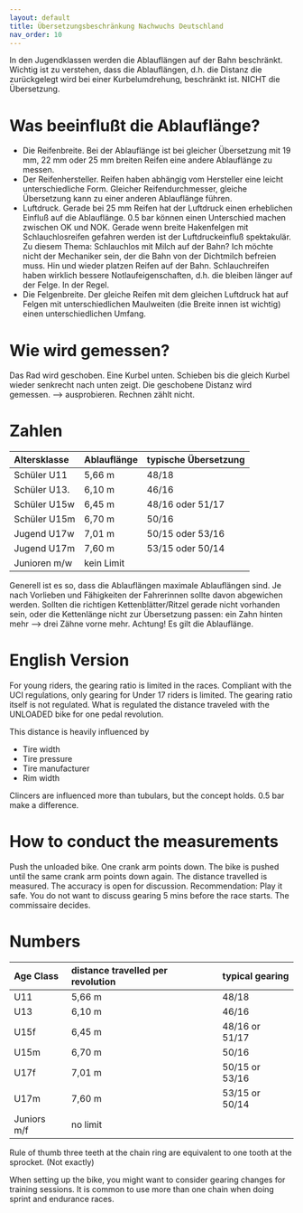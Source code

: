 ```yaml
---
layout: default
title: Übersetzungsbeschränkung Nachwuchs Deutschland
nav_order: 10
---
```

In den Jugendklassen werden die Ablauflängen auf der Bahn beschränkt. Wichtig ist zu verstehen, dass die Ablauflängen, d.h. die Distanz die zurückgelegt wird bei einer Kurbelumdrehung, beschränkt ist. NICHT die Übersetzung.
# Was beeinflußt die Ablauflänge?
- Die Reifenbreite. Bei der Ablauflänge ist bei gleicher Übersetzung mit 19 mm, 22 mm oder 25 mm breiten Reifen eine andere Ablauflänge zu messen.
- Der Reifenhersteller. Reifen haben abhängig vom Hersteller eine leicht unterschiedliche Form. Gleicher Reifendurchmesser, gleiche Übersetzung kann zu einer anderen Ablauflänge führen. 
- Luftdruck. Gerade bei 25 mm Reifen hat der Luftdruck einen erheblichen Einfluß auf die Ablauflänge. 0.5 bar können einen Unterschied machen zwischen OK und NOK. Gerade wenn breite Hakenfelgen mit Schlauchlosreifen gefahren werden ist der Luftdruckeinfluß spektakulär. Zu diesem Thema: Schlauchlos mit Milch auf der Bahn? Ich möchte nicht der Mechaniker sein, der die Bahn von der Dichtmilch befreien muss. Hin und wieder platzen Reifen auf der Bahn. Schlauchreifen haben wirklich bessere Notlaufeigenschaften, d.h. die bleiben länger auf der Felge. In der Regel. 
- Die Felgenbreite. Der gleiche Reifen mit dem gleichen Luftdruck hat auf Felgen mit unterschiedlichen Maulweiten (die Breite innen ist wichtig) einen unterschiedlichen Umfang.

# Wie wird gemessen?
Das Rad wird geschoben. Eine Kurbel unten. Schieben bis die gleich Kurbel wieder senkrecht nach unten zeigt. Die geschobene Distanz wird gemessen. --> ausprobieren. Rechnen zählt nicht.

# Zahlen

| Altersklasse  | Ablauflänge | typische Übersetzung|
|:--------------|:------------|:--------------------|
| Schüler U11   | 5,66 m      | 48/18 |
| Schüler U13.  | 6,10 m      | 46/16 |
| Schüler U15w  | 6,45 m      | 48/16 oder 51/17 |
| Schüler U15m  | 6,70 m      | 50/16 |
| Jugend U17w  | 7,01 m      | 50/15 oder 53/16 |
| Jugend U17m  | 7,60 m      | 53/15 oder 50/14 |
| Junioren m/w | kein Limit | |

Generell ist es so, dass die Ablauflängen maximale Ablauflängen sind. Je nach Vorlieben und Fähigkeiten der Fahrerinnen sollte davon abgewichen werden. 
Sollten die richtigen Kettenblätter/Ritzel gerade nicht vorhanden sein, oder die Kettenlänge nicht zur Übersetzung passen: ein Zahn hinten mehr --> drei Zähne vorne mehr. Achtung! Es gilt die Ablauflänge. 

# English Version
For young riders, the gearing ratio is limited in the races. Compliant with the UCI regulations, only gearing for Under 17 riders is limited. The gearing ratio itself is not regulated. What is regulated the distance traveled with the UNLOADED bike for one pedal revolution. 

This distance is heavily influenced by 
- Tire width
- Tire pressure
- Tire manufacturer
- Rim width

Clincers are influenced more than tubulars, but the concept holds. 0.5 bar make a difference. 

# How to conduct the measurements

Push the unloaded bike. One crank arm points down. The bike is pushed until the same crank arm points down again. The distance travelled is measured. The accuracy is open for discussion. Recommendation: Play it safe. You do not want to discuss gearing 5 mins before the race starts. The commissaire decides.

# Numbers

| Age Class  | distance travelled per revolution | typical gearing|
|:--------------|:------------|:--------------------|
| U11   | 5,66 m      | 48/18 |
| U13  | 6,10 m      | 46/16 |
| U15f  | 6,45 m      | 48/16 or 51/17 |
| U15m  | 6,70 m      | 50/16 |
| U17f  | 7,01 m      | 50/15 or 53/16 |
| U17m  | 7,60 m      | 53/15 or 50/14 |
| Juniors m/f | no limit | |

Rule of thumb three teeth at the chain ring are equivalent to one tooth at the sprocket. (Not exactly)

When setting up the bike, you might want to consider gearing changes for training sessions. It is common to use more than one chain when doing sprint and endurance races. 


